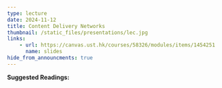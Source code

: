 ```yaml
---
type: lecture
date: 2024-11-12
title: Content Delivery Networks
thumbnail: /static_files/presentations/lec.jpg
links: 
    - url: https://canvas.ust.hk/courses/58326/modules/items/1454251
      name: slides
hide_from_announcments: true
---
```

**Suggested Readings:**


